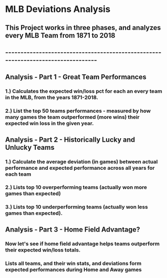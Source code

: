 # MLB Deviations Analysis

## This Project works in three phases, and analyzes every MLB Team from 1871 to 2018
## ---------------------------------------------------------------------------------

## Analysis - Part 1 - Great Team Performances
### 1.) Calculates the expected win/loss pct for each an every team in the MLB, from the years 1871-2018.
### 2.) List the top 50 teams performances - measured by how many games the team outperformed (more wins) their expected win loss in the given year.

## Analysis - Part 2 - Historically Lucky and Unlucky Teams
### 1.) Calculate the average deviation (in games) between actual performance and expected performance across all years for each team
### 2.) Lists top 10 overperforming teams (actually won more games than expected)
### 3.) Lists top 10 underperforming teams (actually won less games than expected).

## Analysis - Part 3 - Home Field Advantage?
### Now let's see if home field advantage helps teams outperform their expected win/loss totals.
### Lists all teams, and their win stats, and deviations form expected performances during Home and Away games
